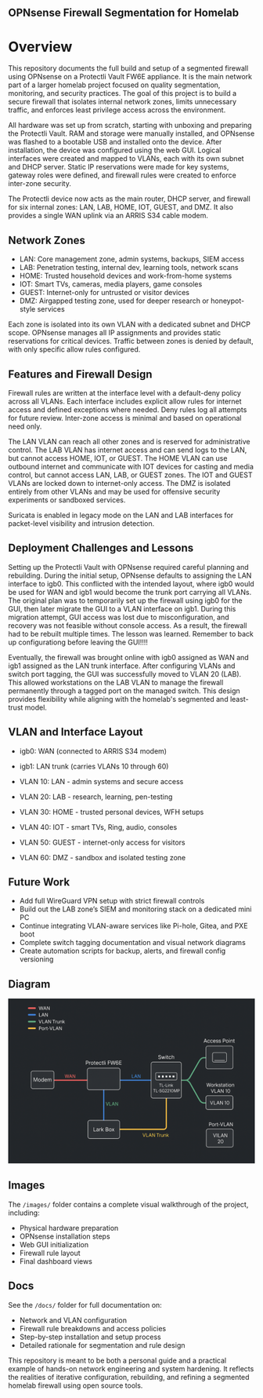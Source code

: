 ## OPNsense Firewall Segmentation for Homelab

# Overview

This repository documents the full build and setup of a segmented firewall using OPNsense on a Protectli Vault FW6E appliance. It is the main network part of a larger homelab project focused on quality segmentation, monitoring, and security practices. The goal of this project is to build a secure firewall that isolates internal network zones, limits unnecessary traffic, and enforces least privilege access across the environment.

All hardware was set up from scratch, starting with unboxing and preparing the Protectli Vault. RAM and storage were manually installed, and OPNsense was flashed to a bootable USB and installed onto the device. After installation, the device was configured using the web GUI. Logical interfaces were created and mapped to VLANs, each with its own subnet and DHCP server. Static IP reservations were made for key systems, gateway roles were defined, and firewall rules were created to enforce inter-zone security.

The Protectli device now acts as the main router, DHCP server, and firewall for six internal zones: LAN, LAB, HOME, IOT, GUEST, and DMZ. It also provides a single WAN uplink via an ARRIS S34 cable modem.

## Network Zones

- LAN: Core management zone, admin systems, backups, SIEM access
- LAB: Penetration testing, internal dev, learning tools, network scans
- HOME: Trusted household devices and work-from-home systems
- IOT: Smart TVs, cameras, media players, game consoles
- GUEST: Internet-only for untrusted or visitor devices
- DMZ: Airgapped testing zone, used for deeper research or honeypot-style services

Each zone is isolated into its own VLAN with a dedicated subnet and DHCP scope. OPNsense manages all IP assignments and provides static reservations for critical devices. Traffic between zones is denied by default, with only specific allow rules configured.

## Features and Firewall Design

Firewall rules are written at the interface level with a default-deny policy across all VLANs. Each interface includes explicit allow rules for internet access and defined exceptions where needed. Deny rules log all attempts for future review. Inter-zone access is minimal and based on operational need only.

The LAN VLAN can reach all other zones and is reserved for administrative control. The LAB VLAN has internet access and can send logs to the LAN, but cannot access HOME, IOT, or GUEST. The HOME VLAN can use outbound internet and communicate with IOT devices for casting and media control, but cannot access LAN, LAB, or GUEST zones. The IOT and GUEST VLANs are locked down to internet-only access. The DMZ is isolated entirely from other VLANs and may be used for offensive security experiments or sandboxed services.

Suricata is enabled in legacy mode on the LAN and LAB interfaces for packet-level visibility and intrusion detection.

## Deployment Challenges and Lessons

Setting up the Protectli Vault with OPNsense required careful planning and rebuilding. During the initial setup, OPNsense defaults to assigning the LAN interface to igb0. This conflicted with the intended layout, where igb0 would be used for WAN and igb1 would become the trunk port carrying all VLANs. The original plan was to temporarily set up the firewall using igb0 for the GUI, then later migrate the GUI to a VLAN interface on igb1. During this migration attempt, GUI access was lost due to misconfiguration, and recovery was not feasible without console access. As a result, the firewall had to be rebuilt multiple times. The lesson was learned. Remember to back up configurationg before leaving the GUI!!!!

Eventually, the firewall was brought online with igb0 assigned as WAN and igb1 assigned as the LAN trunk interface. After configuring VLANs and switch port tagging, the GUI was successfully moved to VLAN 20 (LAB). This allowed workstations on the LAB VLAN to manage the firewall permanently through a tagged port on the managed switch. This design provides flexibility while aligning with the homelab's segmented and least-trust model.

## VLAN and Interface Layout

- igb0: WAN (connected to ARRIS S34 modem)
- igb1: LAN trunk (carries VLANs 10 through 60)

- VLAN 10: LAN - admin systems and secure access
- VLAN 20: LAB - research, learning, pen-testing
- VLAN 30: HOME - trusted personal devices, WFH setups
- VLAN 40: IOT - smart TVs, Ring, audio, consoles
- VLAN 50: GUEST - internet-only access for visitors
- VLAN 60: DMZ - sandbox and isolated testing zone

## Future Work

- Add full WireGuard VPN setup with strict firewall controls
- Build out the LAB zone’s SIEM and monitoring stack on a dedicated mini PC
- Continue integrating VLAN-aware services like Pi-hole, Gitea, and PXE boot
- Complete switch tagging documentation and visual network diagrams
- Create automation scripts for backup, alerts, and firewall config versioning

## Diagram

![Network Layout](images/general_layout.png)

## Images

The `/images/` folder contains a complete visual walkthrough of the project, including:
- Physical hardware preparation
- OPNsense installation steps
- Web GUI initialization
- Firewall rule layout
- Final dashboard views

## Docs

See the `/docs/` folder for full documentation on:

- Network and VLAN configuration
- Firewall rule breakdowns and access policies
- Step-by-step installation and setup process
- Detailed rationale for segmentation and rule design

This repository is meant to be both a personal guide and a practical example of hands-on network engineering and system hardening. It reflects the realities of iterative configuration, rebuilding, and refining a segmented homelab firewall using open source tools.


